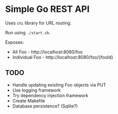 # Simple Go REST API

Uses `chi` library for URL routing.

Run using `./start.sh`.

Exposes:

- All Foo - http://localhost:8080/foo
- Individual Foo - http://localhost:8080/foo/{fooId}

## TODO

- Handle updating existing Foo objects via PUT
- Use logging framework
- Try dependency injection framework
- Create Makefile
- Database persistence? (Sqlite?)
